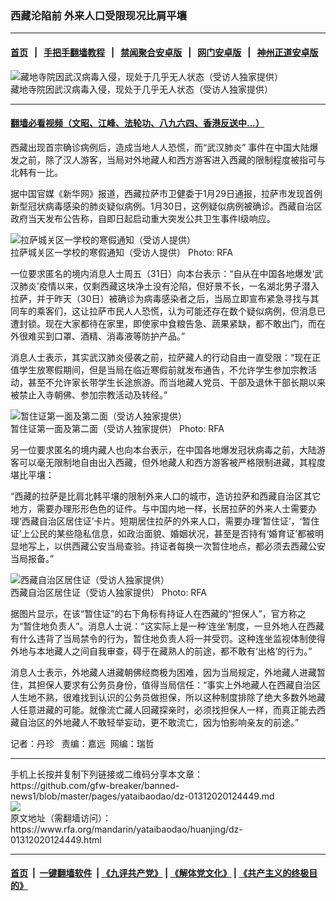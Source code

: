 ### 西藏沦陷前 外来人口受限现况比肩平壤
------------------------

#### [首页](https://github.com/gfw-breaker/banned-news1/blob/master/README.md) &nbsp;&nbsp;|&nbsp;&nbsp; [手把手翻墙教程](https://github.com/gfw-breaker/guides/wiki) &nbsp;&nbsp;|&nbsp;&nbsp; [禁闻聚合安卓版](https://github.com/gfw-breaker/bn-android) &nbsp;&nbsp;|&nbsp;&nbsp; [网门安卓版](https://github.com/oGate2/oGate) &nbsp;&nbsp;|&nbsp;&nbsp; [神州正道安卓版](https://github.com/SzzdOgate/update) 



<div id="headerimg">
 <img alt="藏地寺院因武汉病毒入侵，现处于几乎无人状态（受访人独家提供）" src="https://www.rfa.org/mandarin/yataibaodao/huanjing/dz-01312020124449.html/m0131-dz-photo1.jpg/@@images/a69a60f9-0dda-47ce-bed0-8ad4db4099ea.jpeg" title="藏地寺院因武汉病毒入侵，现处于几乎无人状态（受访人独家提供）"/>
 <div id="headerimgcontents">
  <div id="headerimgcaption">
   <span>
    藏地寺院因武汉病毒入侵，现处于几乎无人状态（受访人独家提供）
   </span>
   <!-- zoomattribute -->
  </div>
  <!-- headerimgcaption -->
 </div>
 <!-- headerimagecontents -->
</div>

<hr/>


#### [翻墙必看视频（文昭、江峰、法轮功、八九六四、香港反送中...）](http://167.172.214.107/home.html)

<div id="storytext">
 <div>
  <div class="slot_header">
  </div>
 </div>
 <p>
 </p>
 <p>
  西藏出现首宗确诊病例后，造成当地人人恐慌，而“武汉肺炎” 事件在中国大陆爆发之前，除了汉人游客，当局对外地藏人和西方游客进入西藏的限制程度被指可与北韩有一比。
 </p>
 <p>
  据中国官媒《新华网》报道，西藏拉萨市卫健委于1月29日通报，拉萨市发现首例新型冠状病毒感染的肺炎疑似病例。1月30日，这例疑似病例被确诊。西藏自治区政府当天发布公告称，自即日起启动重大突发公共卫生事件Ⅰ级响应。
 </p>
 <p>
 </p>
 <p>
 </p>
 <p>
  <div class="image-inline captioned" style="width:600px;">
   <div style="width:600px;">
    <img alt="拉萨城关区一学校的寒假通知（受访人提供）" src="https://www.rfa.org/mandarin/yataibaodao/huanjing/dz-01312020124449.html/m0131-dz-photo2.jpg" title="拉萨城关区一学校的寒假通知（受访人提供）"/>
   </div>
   <div class="image-caption">
    <span style="width:600px;">
     拉萨城关区一学校的寒假通知（受访人提供）
    </span>
    <span class="copyright">
     Photo: RFA
    </span>
   </div>
  </div>
 </p>
 <p>
  一位要求匿名的境内消息人士周五（31日）向本台表示：“自从在中国各地爆发‘武汉肺炎’疫情以来，仅剩西藏这块净土没有沦陷，但好景不长，一名湖北男子潜入拉萨，并于昨天（30日）被确诊为病毒感染者之后，当局立即宣布紧急寻找与其同车的乘客们，这让拉萨市民人人恐慌，认为可能还存在数个疑似病例，但消息已遭封锁。现在大家都待在家里，即使家中食粮告急、蔬果紧缺，都不敢出门，而在外很难买到口罩、酒精、消毒液等防护产品。”
 </p>
 <p>
  消息人士表示，其实武汉肺炎侵袭之前，拉萨藏人的行动自由一直受限：“现在正值学生放寒假期间，但是当局在临近寒假前就发布通告，不允许学生参加宗教活动，甚至不允许家长带学生长途旅游。而当地藏人党员、干部及退休干部长期以来被禁止入寺朝佛、参加宗教活动及转经。”
 </p>
 <p>
 </p>
 <p>
  <div class="image-inline captioned" style="width:900px;">
   <div style="width:900px;">
    <img alt="暂住证第一面及第二面（受访人独家提供）" src="https://www.rfa.org/mandarin/yataibaodao/huanjing/dz-01312020124449.html/m0131-dz-photo3.jpg" title="暂住证第一面及第二面（受访人独家提供）"/>
   </div>
   <div class="image-caption">
    <span style="width:900px;">
     暂住证第一面及第二面（受访人独家提供）
    </span>
    <span class="copyright">
     Photo: RFA
    </span>
   </div>
  </div>
 </p>
 <p>
  另一位要求匿名的境内藏人也向本台表示，在中国各地爆发冠状病毒之前，大陆游客可以毫无限制地自由出入西藏，但外地藏人和西方游客被严格限制进藏，其程度堪比平壤：
 </p>
 <p>
  “西藏的拉萨是比肩北韩平壤的限制外来人口的城市，造访拉萨和西藏自治区其它地方，需要办理形形色色的证件。与中国内地一样，长居拉萨的外来人士需要办理‘西藏自治区居住证’卡片。短期居住拉萨的外来人口，需要办理‘暂住证’，‘暂住证’上公民的某些隐私信息，如政治面貌、婚姻状况，甚至是否持有‘婚育证’都被明显地写上，以供西藏公安当局查验。持证者每换一次暂住地点，都必须去西藏公安当局报备。”
 </p>
 <p>
 </p>
 <p>
  <div class="image-inline captioned" style="width:900px;">
   <div style="width:900px;">
    <img alt="西藏自治区居住证（受访人独家提供）" src="https://www.rfa.org/mandarin/yataibaodao/huanjing/dz-01312020124449.html/m0131-dz-photo4.jpg" title="西藏自治区居住证（受访人独家提供）"/>
   </div>
   <div class="image-caption">
    <span style="width:900px;">
     西藏自治区居住证（受访人独家提供）
    </span>
    <span class="copyright">
     Photo: RFA
    </span>
   </div>
  </div>
 </p>
 <p>
  据图片显示，在该“暂住证”的右下角标有持证人在西藏的“担保人”，官方称之为“暂住地负责人”。消息人士说：“这实际上是一种‘连坐’制度，一旦外地人在西藏有什么违背了当局禁令的行为，暂住地负责人将一并受罚。这种连坐监视体制使得外地与本地藏人之间自我审查，碍于在藏熟人的前途，都不敢有‘出格’的行为。”
 </p>
 <p>
  消息人士表示，外地藏人进藏朝佛经商极为困难，因为当局规定，外地藏人进藏暂住，其担保人要求有公务员身份，值得当局信任：“事实上外地藏人在西藏自治区人生地不熟，很难找到认识的公务员做担保，所以这种制度排除了绝大多数外地藏人任意进藏的可能。就像流亡藏人回藏探亲时，必须找担保人一样，而真正能去西藏自治区的外地藏人不敢轻举妄动，更不敢流亡，因为怕影响亲友的前途。”
 </p>
 <p>
 </p>
 <p>
  记者：丹珍   责编：嘉远  网编：瑞哲
 </p>
</div>

<hr/>
手机上长按并复制下列链接或二维码分享本文章：<br/>
https://github.com/gfw-breaker/banned-news1/blob/master/pages/yataibaodao/dz-01312020124449.md <br/>
<a href='https://github.com/gfw-breaker/banned-news1/blob/master/pages/yataibaodao/dz-01312020124449.md'><img src='https://github.com/gfw-breaker/banned-news1/blob/master/pages/yataibaodao/dz-01312020124449.md.png'/></a> <br/>
原文地址（需翻墙访问）：https://www.rfa.org/mandarin/yataibaodao/huanjing/dz-01312020124449.html


------------------------
#### [首页](https://github.com/gfw-breaker/banned-news1/blob/master/README.md) &nbsp;|&nbsp; [一键翻墙软件](https://github.com/gfw-breaker/nogfw/blob/master/README.md) &nbsp;| [《九评共产党》](https://github.com/gfw-breaker/9ping.md/blob/master/README.md#九评之一评共产党是什么) | [《解体党文化》](https://github.com/gfw-breaker/jtdwh.md/blob/master/README.md) | [《共产主义的终极目的》](https://github.com/gfw-breaker/gczydzjmd.md/blob/master/README.md)


<img src='http://gfw-breaker.win/banned-news/pages/yataibaodao/dz-01312020124449.md' width='0px' height='0px'/>